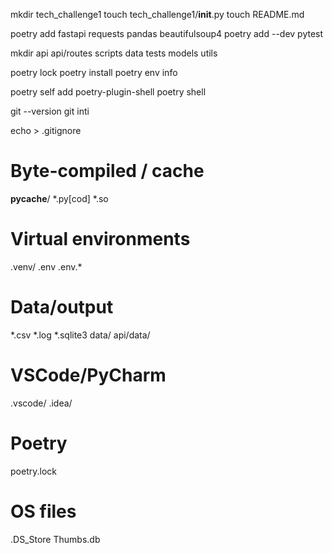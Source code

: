 mkdir tech_challenge1
touch tech_challenge1/__init__.py
touch README.md

poetry add fastapi requests pandas beautifulsoup4
poetry add --dev pytest


mkdir api api/routes scripts data tests models utils

poetry lock
poetry install
poetry env info

poetry self add poetry-plugin-shell
poetry shell


git --version
git inti

echo > .gitignore

# Byte-compiled / cache
__pycache__/
*.py[cod]
*.so

# Virtual environments
.venv/
.env
.env.*

# Data/output
*.csv
*.log
*.sqlite3
data/
api/data/

# VSCode/PyCharm
.vscode/
.idea/

# Poetry
poetry.lock

# OS files
.DS_Store
Thumbs.db

